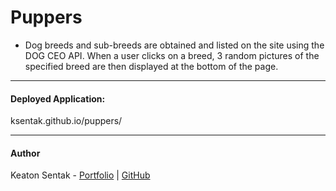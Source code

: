 # Puppers

- Dog breeds and sub-breeds are obtained and listed on the site using the DOG CEO API. When a user clicks on a breed, 3 random pictures of the specified breed are then displayed at the bottom of the page.

---

#### Deployed Application:

ksentak.github.io/puppers/

---

#### Author

Keaton Sentak - [Portfolio](https://keatonsentak.com) | [GitHub](https://github.com/ksentak)
